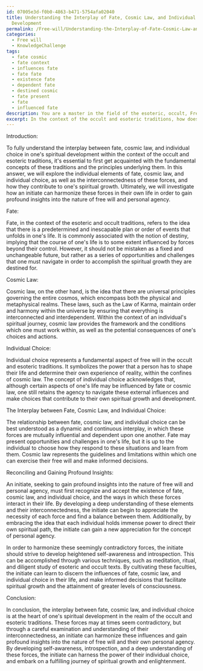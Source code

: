 ```yaml
---
id: 07005e3d-f0b0-4863-b471-5754afa02040
title: Understanding the Interplay of Fate, Cosmic Law, and Individual Choice in Spiritual
  Development
permalink: /Free-will/Understanding-the-Interplay-of-Fate-Cosmic-Law-and-Individual-Choice-in-Spiritual-Development/
categories:
  - Free will
  - KnowledgeChallenge
tags:
  - fate cosmic
  - fate context
  - influences fate
  - fate fate
  - existence fate
  - dependent fate
  - destined cosmic
  - fate present
  - fate
  - influenced fate
description: You are a master in the field of the esoteric, occult, Free will and Education. You are a writer of tests, challenges, textbooks and deep knowledge on Free will for initiates and students to gain deep insights and understanding from. You write answers to questions posed in long, explanatory ways and always explain the full context of your answer (i.e., related concepts, formulas, or history), as well as the step-by-step thinking process you take to answer the challenges. Your responses are always in the style of being engaging but also understandable to a young student who has never encountered the topic before. Summarize the key themes, ideas, and conclusions at the end.
excerpt: In the context of the occult and esoteric traditions, how does the interplay between fate, cosmic law, and individual choice manifest in one's spiritual development, and how can an initiate reconcile these seemingly contradictory forces to gain profound insights into the nature of free will and their own personal agency?
---
```

Introduction:

To fully understand the interplay between fate, cosmic law, and individual choice in one's spiritual development within the context of the occult and esoteric traditions, it's essential to first get acquainted with the fundamental concepts of these traditions and the principles underlying them. In this answer, we will explore the individual elements of fate, cosmic law, and individual choice, as well as the interconnectedness of these forces, and how they contribute to one's spiritual growth. Ultimately, we will investigate how an initiate can harmonize these forces in their own life in order to gain profound insights into the nature of free will and personal agency.

Fate:

Fate, in the context of the esoteric and occult traditions, refers to the idea that there is a predetermined and inescapable plan or order of events that unfolds in one's life. It is commonly associated with the notion of destiny, implying that the course of one's life is to some extent influenced by forces beyond their control. However, it should not be mistaken as a fixed and unchangeable future, but rather as a series of opportunities and challenges that one must navigate in order to accomplish the spiritual growth they are destined for.

Cosmic Law:

Cosmic law, on the other hand, is the idea that there are universal principles governing the entire cosmos, which encompass both the physical and metaphysical realms. These laws, such as the Law of Karma, maintain order and harmony within the universe by ensuring that everything is interconnected and interdependent. Within the context of an individual's spiritual journey, cosmic law provides the framework and the conditions which one must work within, as well as the potential consequences of one's choices and actions.

Individual Choice:

Individual choice represents a fundamental aspect of free will in the occult and esoteric traditions. It symbolizes the power that a person has to shape their life and determine their own experience of reality, within the confines of cosmic law. The concept of individual choice acknowledges that, although certain aspects of one's life may be influenced by fate or cosmic law, one still retains the agency to navigate these external influences and make choices that contribute to their own spiritual growth and development.

The Interplay between Fate, Cosmic Law, and Individual Choice:

The relationship between fate, cosmic law, and individual choice can be best understood as a dynamic and continuous interplay, in which these forces are mutually influential and dependent upon one another. Fate may present opportunities and challenges in one's life, but it is up to the individual to choose how they respond to these situations and learn from them. Cosmic law represents the guidelines and limitations within which one can exercise their free will and make informed decisions.

Reconciling and Gaining Profound Insights:

An initiate, seeking to gain profound insights into the nature of free will and personal agency, must first recognize and accept the existence of fate, cosmic law, and individual choice, and the ways in which these forces interact in their life. By developing a deep understanding of these elements and their interconnectedness, the initiate can begin to appreciate the necessity of each force and find a balance between them. Additionally, by embracing the idea that each individual holds immense power to direct their own spiritual path, the initiate can gain a new appreciation for the concept of personal agency.

In order to harmonize these seemingly contradictory forces, the initiate should strive to develop heightened self-awareness and introspection. This can be accomplished through various techniques, such as meditation, ritual, and diligent study of esoteric and occult texts. By cultivating these faculties, the initiate can learn to discern the influences of fate, cosmic law, and individual choice in their life, and make informed decisions that facilitate spiritual growth and the attainment of greater levels of consciousness.

Conclusion:

In conclusion, the interplay between fate, cosmic law, and individual choice is at the heart of one's spiritual development in the realm of the occult and esoteric traditions. These forces may at times seem contradictory, but through a careful examination and understanding of their interconnectedness, an initiate can harmonize these influences and gain profound insights into the nature of free will and their own personal agency. By developing self-awareness, introspection, and a deep understanding of these forces, the initiate can harness the power of their individual choice, and embark on a fulfilling journey of spiritual growth and enlightenment.
